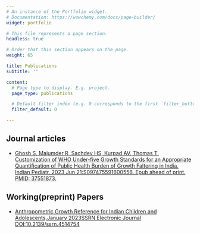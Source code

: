 ```yaml
---
# An instance of the Portfolio widget.
# Documentation: https://wowchemy.com/docs/page-builder/
widget: portfolio

# This file represents a page section.
headless: true

# Order that this section appears on the page.
weight: 65

title: Publications
subtitle: ''

content:
  # Page type to display. E.g. project.
  page_type: publications

  # Default filter index (e.g. 0 corresponds to the first `filter_button` instance below).
  filter_default: 0

---
```


## Journal articles
  
- [Ghosh S, Majumder R, Sachdev HS, Kurpad AV, Thomas T. Customization of WHO Under-five Growth Standards for an Appropriate Quantification of Public Health Burden of Growth Faltering in India. Indian Pediatr. 2023 Jun 21:S097475591600556. Epub ahead of print. PMID: 37551873.](https://pubmed.ncbi.nlm.nih.gov/37551873/#:~:text=Correction%20of%20WHO%20growth%20standards%20for%20India%20leading,were%20significantly%20lower%20than%20zero%20%28-0.52%20to%20-0.79%29.)

## Working(preprint) Papers

- [Anthropometric Growth Reference for Indian Children and Adolescents,January 2023SSRN Electronic Journal
DOI:10.2139/ssrn.4514754](https://papers.ssrn.com/sol3/papers.cfm?abstract_id=4514754)